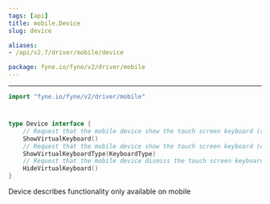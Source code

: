 ```yaml
---
tags: [api]
title: mobile.Device
slug: device

aliases:
- /api/v2.7/driver/mobile/device

package: fyne.io/fyne/v2/driver/mobile
---
```



---
```go
import "fyne.io/fyne/v2/driver/mobile"
```

#

###

```go
type Device interface {
	// Request that the mobile device show the touch screen keyboard (standard layout)
	ShowVirtualKeyboard()
	// Request that the mobile device show the touch screen keyboard (custom layout)
	ShowVirtualKeyboardType(KeyboardType)
	// Request that the mobile device dismiss the touch screen keyboard
	HideVirtualKeyboard()
}
```

Device describes functionality only available on mobile
